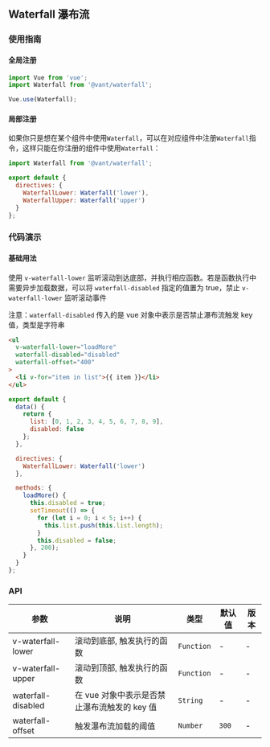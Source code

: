 ## Waterfall 瀑布流

### 使用指南

#### 全局注册

```js
import Vue from 'vue';
import Waterfall from '@vant/waterfall';

Vue.use(Waterfall);
```

#### 局部注册

如果你只是想在某个组件中使用`Waterfall`，可以在对应组件中注册`Waterfall`指令，这样只能在你注册的组件中使用`Waterfall`：

```js
import Waterfall from '@vant/waterfall';

export default {
  directives: {
    WaterfallLower: Waterfall('lower'),
    WaterfallUpper: Waterfall('upper')
  }
};
```

### 代码演示

#### 基础用法
使用 `v-waterfall-lower` 监听滚动到达底部，并执行相应函数。若是函数执行中需要异步加载数据，可以将 `waterfall-disabled` 指定的值置为 true，禁止 `v-waterfall-lower` 监听滚动事件

注意：`waterfall-disabled` 传入的是 vue 对象中表示是否禁止瀑布流触发 key 值，类型是字符串

```html
<ul
  v-waterfall-lower="loadMore"
  waterfall-disabled="disabled"
  waterfall-offset="400"
>
  <li v-for="item in list">{{ item }}</li>
</ul>
```

```js
export default {
  data() {
    return {
      list: [0, 1, 2, 3, 4, 5, 6, 7, 8, 9],
      disabled: false
    };
  },

  directives: {
    WaterfallLower: Waterfall('lower')
  },

  methods: {
    loadMore() {
      this.disabled = true;
      setTimeout(() => {
        for (let i = 0; i < 5; i++) {
          this.list.push(this.list.length);
        }
        this.disabled = false;
      }, 200);
    }
  }
};
```

### API

| 参数 | 说明 | 类型 | 默认值 | 版本 |
|------|------|------|------|------|
| v-waterfall-lower | 滚动到底部, 触发执行的函数 | `Function` | - | - |
| v-waterfall-upper | 滚动到顶部, 触发执行的函数 | `Function` | - | - |
| waterfall-disabled | 在 vue 对象中表示是否禁止瀑布流触发的 key 值 | `String` | - | - |
| waterfall-offset | 触发瀑布流加载的阈值 | `Number` | `300` | - |
